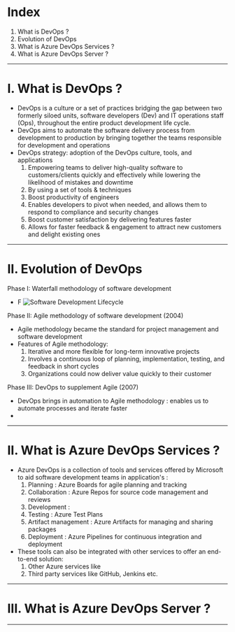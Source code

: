 # Index
1. What is DevOps ?
2. Evolution of DevOps
3. What is Azure DevOps Services ?
4. What is Azure DevOps Server ?
-------------------------------------------------------------------------------------------------------------------------------------------------------------------------------------------------------------------------------------------------------------------------------------------------------
# I. What is DevOps ?
 - DevOps is a culture or a set of practices bridging the gap between two formerly siloed units, software developers (Dev) and IT operations staff (Ops), throughout the entire product development life cycle.
 - DevOps aims to automate the software delivery process from development to production by bringing together the teams responsible for development and operations
 - DevOps strategy: adoption of the DevOps culture, tools, and applications
    1. Empowering teams to deliver high-quality software to customers/clients quickly and effectively while lowering the likelihood of mistakes and downtime
    2. By using a set of tools & techniques
    3. Boost productivity of engineers
    4. Enables developers to pivot when needed, and allows them  to respond to compliance and security changes
    5. Boost customer satisfaction by delivering features faster
    6. Allows for faster feedback & engagement to attract new customers and delight existing ones

-------------------------------------------------------------------------------------------------------------------------------------------------------------------------------------------------------------------------------------------------------------------------------------------------------
# II. Evolution of DevOps
Phase I: Waterfall methodology of software development
 - F
![Software Development Lifecycle](..assets/sdlc-basic.png)


Phase II: Agile methodology of software development (2004)
 - Agile methodology became the standard for project management and software development
 - Features of Agile methodology:
    1. Iterative and more flexible for long-term innovative projects
    2. Involves a continuous loop of planning, implementation, testing, and feedback in short cycles
    3. Organizations could now deliver value quickly to their customer

Phase III: DevOps to supplement Agile (2007)
 - DevOps brings in automation to Agile methodology : enables us to automate processes and iterate faster
 - 
       
-------------------------------------------------------------------------------------------------------------------------------------------------------------------------------------------------------------------------------------------------------------------------------------------------------
# II. What is Azure DevOps Services ?
 - Azure DevOps is a collection of tools and services offered by Microsoft to aid software development teams in application's :
   1. Planning             : Azure Boards for agile planning and tracking
   2. Collaboration        : Azure Repos for source code management and reviews
   3. Development          : 
   4. Testing              : Azure Test Plans
   5. Artifact management  : Azure Artifacts for managing and sharing packages
   6. Deployment           : Azure Pipelines for continuous integration and deployment
- These tools can also be integrated with other services to offer an end-to-end solution:
   1. Other Azure services like
   2. Third party services like GitHub, Jenkins etc.

-------------------------------------------------------------------------------------------------------------------------------------------------------------------------------------------------------------------------------------------------------------------------------------------------------
# III. What is Azure DevOps Server ?

-------------------------------------------------------------------------------------------------------------------------------------------------------------------------------------------------------------------------------------------------------------------------------------------------------  
